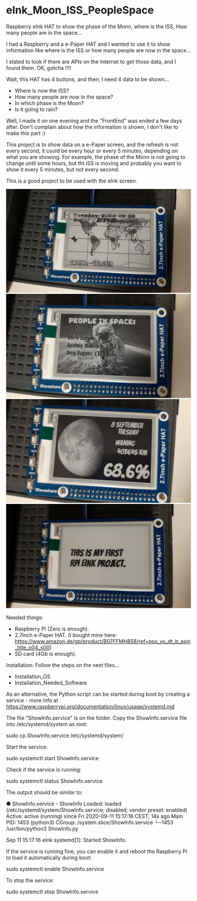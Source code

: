 # eInk_Moon_ISS_PeopleSpace
Raspberry eInk HAT to show the phase of the Monn, where is the ISS, How many people are in the space...


I had a Raspberry and a e-Paper HAT and I wanted to use it to show information like where is the ISS or how many people are now in the space...

I stated to look if there are APIs on the Internet to get those data, and I found them.
OK, gotcha !!!!

Wait, this HAT has 4 buttons, and then, I need 4 data to be shown...

- Where is now the ISS?
- How many people are now in the space?
- In which phase is the Moon?
- Is it going to rain?

Well, I made it on one evening and the "FrontEnd" was ended a few days after.
Don't complain about how the information is shown, I don't like to make this part :)


This project is to show data on a e-Paper screen, and the refresh is not every second, it could be every hour or every 5 minutes, depending on what you are showing.
For example, the phase of the Monn is not going to change until some hours, but tht ISS is moving and probably you want to show it every 5 minutes, but not every second.

This is a good project to be used with the eInk screen.

![Alt text](ISS.jpg?raw=true "Where is the ISS")
![Alt text](People_Space.jpg?raw=true "Who is on the Space?")
![Alt text](Moon_phase.jpg?raw=true "Moon Phase")
![Alt text](Message.jpg?raw=true "Message")


Needed things:
- Raspberry PI (Zero is enough).
- 2.7inch e-Paper HAT. (I bought mine here: https://www.amazon.de/gp/product/B07FFMH858/ref=ppx_yo_dt_b_asin_title_o04_s00)
- SD card (4Gb is enough).


Installation:
Follow the steps on the next files...
- Installation_OS
- Installation_Needed_Software

As an alternative, the Python script can be started during boot by creating a service - more info at https://www.raspberrypi.org/documentation/linux/usage/systemd.md

The file "ShowInfo.service" is on the folder.
Copy the ShowInfo.service file into /etc/systemd/system as root:

sudo cp ShowInfo.service /etc/systemd/system/

Start the service:

sudo systemctl start ShowInfo.service

Check if the service is running:

sudo systemctl status ShowInfo.service

The output should be similar to:

● ShowInfo.service - ShowInfo
   Loaded: loaded (/etc/systemd/system/ShowInfo.service; disabled; vendor preset: enabled)
   Active: active (running) since Fri 2020-09-11 15:17:16 CEST; 14s ago
 Main PID: 1453 (python3)
   CGroup: /system.slice/ShowInfo.service
           └─1453 /usr/bin/python3 ShowInfo.py

Sep 11 15:17:16 eInk systemd[1]: Started ShowInfo.

If the service is running fine, you can enable it and reboot the Raspberry Pi to load it automatically during boot:

sudo systemctl enable ShowInfo.service

To stop the service:

sudo systemctl stop ShowInfo.service

